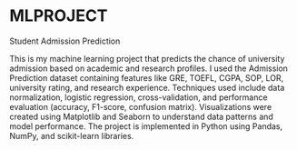 # MLPROJECT
Student Admission Prediction 

This is my machine learning project that predicts the chance of university admission based on academic and research profiles.
I used the Admission Prediction dataset containing features like GRE, TOEFL, CGPA, SOP, LOR, university rating, and research experience.
Techniques used include data normalization, logistic regression, cross-validation, and performance evaluation (accuracy, F1-score, confusion matrix).
Visualizations were created using Matplotlib and Seaborn to understand data patterns and model performance.
The project is implemented in Python using Pandas, NumPy, and scikit-learn libraries.
